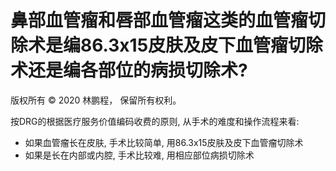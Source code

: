 # 鼻部血管瘤和唇部血管瘤这类的血管瘤切除术是编86.3x15皮肤及皮下血管瘤切除术还是编各部位的病损切除术?

版权所有 © 2020 林鹏程， 保留所有权利。

按DRG的根据医疗服务价值编码收费的原则, 从手术的难度和操作流程来看:

- 如果血管瘤长在皮肤, 手术比较简单, 用86.3x15皮肤及皮下血管瘤切除术
- 如果是长在内部或内腔, 手术比较难, 用相应部位病损切除术
